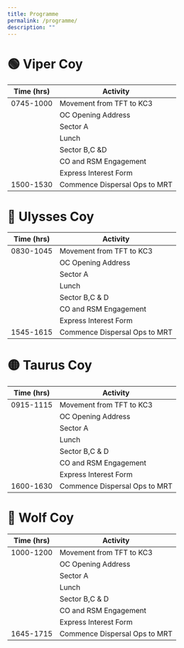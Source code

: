 ```yaml
---
title: Programme
permalink: /programme/
description: ""
---
```

# 🟢 Viper Coy

| Time (hrs) | Activity |
| -------- | -------- |
| 0745-1000 | Movement from TFT to KC3     |
|  | OC Opening Address     |
|  | Sector A     |
|   | Lunch     |
|   | Sector B,C &D     |
|   | CO and RSM Engagement     |
|  | Express Interest Form     |
| 1500-1530 | Commence Dispersal Ops to MRT     |

# 🔴 Ulysses Coy

| Time (hrs) | Activity |
| -------- | -------- |
| 0830-1045 | Movement from TFT to KC3   |
|  | OC Opening Address     |
|   | Sector A     |
|   | Lunch     |
|  | Sector B,C & D    |
|   | CO and RSM Engagement     |
|   | Express Interest Form     |
| 1545-1615 | Commence Dispersal Ops to MRT     |

# 🟡 Taurus Coy

| Time (hrs) | Activity |
| -------- | -------- |
| 0915-1115 | Movement from TFT to KC3   |
|   | OC Opening Address     |
|   | Sector A     |
|   | Lunch     |
|   | Sector B,C & D     |
|   | CO and RSM Engagement     |
|   | Express Interest Form     |
| 1600-1630 | Commence Dispersal Ops to MRT     |

# 🔵 Wolf Coy

| Time (hrs) | Activity |
| -------- | -------- |
| 1000-1200 | Movement from TFT to KC3    |
|   | OC Opening Address     |
|  | Sector A     |
|   | Lunch     |
|  | Sector B,C & D    |
|   | CO and RSM Engagement     |
|  | Express Interest Form     |
| 1645-1715 | Commence Dispersal Ops to MRT     |